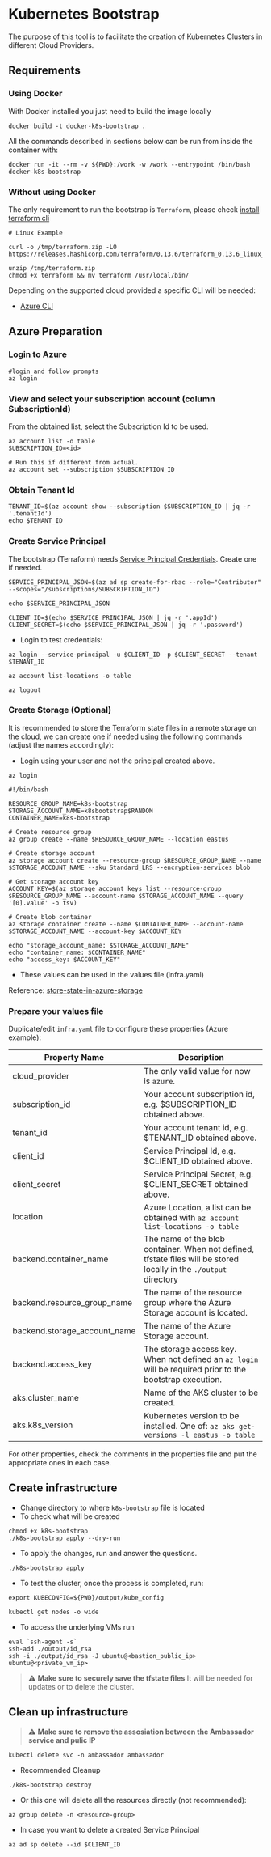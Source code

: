 # Kubernetes Bootstrap

The purpose of this tool is to facilitate the creation of Kubernetes Clusters in different Cloud Providers.

## Requirements

### Using Docker
With Docker installed you just need to build the image locally

```
docker build -t docker-k8s-bootstrap .
```

All the commands described in sections below can be run from inside the container with:

```
docker run -it --rm -v ${PWD}:/work -w /work --entrypoint /bin/bash docker-k8s-bootstrap
```

### Without using Docker

The only requirement to run the bootstrap is `Terraform`, please check [install terraform cli](https://learn.hashicorp.com/tutorials/terraform/install-cli#install-terraform)

```
# Linux Example

curl -o /tmp/terraform.zip -LO https://releases.hashicorp.com/terraform/0.13.6/terraform_0.13.6_linux_amd64.zip

unzip /tmp/terraform.zip
chmod +x terraform && mv terraform /usr/local/bin/
```

Depending on the supported cloud provided a specific CLI will be needed:

- [Azure CLI](https://docs.microsoft.com/en-us/cli/azure/install-azure-cli)

## Azure Preparation

### Login to Azure
```
#login and follow prompts
az login
```

### View and select your subscription account (column SubscriptionId)

From the obtained list, select the Subscription Id to be used.

```
az account list -o table
SUBSCRIPTION_ID=<id>

# Run this if different from actual.
az account set --subscription $SUBSCRIPTION_ID
```

### Obtain Tenant Id

```
TENANT_ID=$(az account show --subscription $SUBSCRIPTION_ID | jq -r '.tenantId')
echo $TENANT_ID
```

### Create Service Principal

The bootstrap (Terraform) needs [Service Principal Credentials](https://registry.terraform.io/providers/hashicorp/azurerm/latest/docs/guides/service_principal_client_secret). Create one if needed.

```
SERVICE_PRINCIPAL_JSON=$(az ad sp create-for-rbac --role="Contributor" --scopes="/subscriptions/SUBSCRIPTION_ID")

echo $SERVICE_PRINCIPAL_JSON

CLIENT_ID=$(echo $SERVICE_PRINCIPAL_JSON | jq -r '.appId')
CLIENT_SECRET=$(echo $SERVICE_PRINCIPAL_JSON | jq -r '.password')

```

- Login to test credentials:

```
az login --service-principal -u $CLIENT_ID -p $CLIENT_SECRET --tenant $TENANT_ID

az account list-locations -o table

az logout
```

### Create Storage (Optional)
It is recommended to store the Terraform state files in a remote storage on the cloud, we can create one if needed using the following commands (adjust the names accordingly):

- Login using your user and not the principal created above.
```
az login
```
```
#!/bin/bash

RESOURCE_GROUP_NAME=k8s-bootstrap
STORAGE_ACCOUNT_NAME=k8sbootstrap$RANDOM
CONTAINER_NAME=k8s-bootstrap

# Create resource group
az group create --name $RESOURCE_GROUP_NAME --location eastus

# Create storage account
az storage account create --resource-group $RESOURCE_GROUP_NAME --name $STORAGE_ACCOUNT_NAME --sku Standard_LRS --encryption-services blob

# Get storage account key
ACCOUNT_KEY=$(az storage account keys list --resource-group $RESOURCE_GROUP_NAME --account-name $STORAGE_ACCOUNT_NAME --query '[0].value' -o tsv)

# Create blob container
az storage container create --name $CONTAINER_NAME --account-name $STORAGE_ACCOUNT_NAME --account-key $ACCOUNT_KEY

echo "storage_account_name: $STORAGE_ACCOUNT_NAME"
echo "container_name: $CONTAINER_NAME"
echo "access_key: $ACCOUNT_KEY"
```

- These values can be used in the values file (infra.yaml)

Reference: [store-state-in-azure-storage](https://docs.microsoft.com/en-us/azure/developer/terraform/store-state-in-azure-storage)

### Prepare your values file

Duplicate/edit `infra.yaml` file to configure these properties (Azure example):

| Property Name       | Description                                                                           |
|---------------------|---------------------------------------------------------------------------------------|
| cloud_provider      | The only valid value for now is `azure`.                                              |
| subscription_id     | Your account subscription id, e.g. $SUBSCRIPTION_ID obtained above.                   |
| tenant_id           | Your account tenant id, e.g. $TENANT_ID obtained above.                               |
| client_id           | Service Principal Id, e.g. $CLIENT_ID obtained above.                                 |
| client_secret       | Service Principal Secret, e.g. $CLIENT_SECRET obtained above.                         |
| location            | Azure Location, a list can be obtained with `az account list-locations -o table`      |
| backend.container_name         |  The name of the blob container. When not defined, tfstate files will be stored locally in the `./output` directory  |
| backend.resource_group_name        |  The name of the resource group where the Azure Storage account is located.                                                |
| backend.storage_account_name         | The name of the Azure Storage account.  |
| backend.access_key         | The storage access key. When not defined an `az login` will be required prior to the bootstrap execution.  |
| aks.cluster_name        | Name of the AKS cluster to be created.                                                |
| aks.k8s_version         | Kubernetes version to be installed. One of: `az aks get-versions -l eastus -o table`  |


For other properties, check the comments in the properties file and put the appropriate ones in each case.

## Create infrastructure

- Change directory to where `k8s-bootstrap` file is located
- To check what will be created
```
chmod +x k8s-bootstrap
./k8s-bootstrap apply --dry-run
```
- To apply the changes, run and answer the questions.
```
./k8s-bootstrap apply
```
- To test the cluster, once the process is completed, run:
```
export KUBECONFIG=${PWD}/output/kube_config

kubectl get nodes -o wide
```

- To access the underlying VMs run
```
eval `ssh-agent -s`
ssh-add ./output/id_rsa
ssh -i ./output/id_rsa -J ubuntu@<bastion_public_ip> ubuntu@<private_vm_ip>
```

> :warning: **Make sure to securely save the tfstate files**
> It will be needed for updates or to delete the cluster.

## Clean up infrastructure

> :warning: **Make sure to remove the assosiation between the Ambassador service and pulic IP**

```
kubectl delete svc -n ambassador ambassador
```

- Recommended Cleanup
```
./k8s-bootstrap destroy
```

- Or this one will delete all the resources directly (not recommended):
```
az group delete -n <resource-group>
```

- In case you want to delete a created Service Principal
```
az ad sp delete --id $CLIENT_ID
```